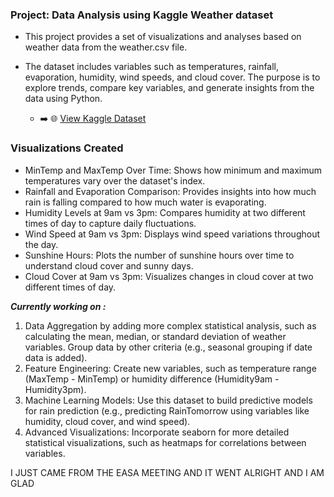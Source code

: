 ### Project: Data Analysis using Kaggle Weather dataset

+ This project provides a set of visualizations and analyses based on weather data from the weather.csv file.
+ The dataset includes variables such as temperatures, rainfall, evaporation, humidity, wind speeds, and cloud cover. The purpose is to explore trends, compare key variables, and generate insights from the data using Python.

  
  - ➡️ 🌐 [View Kaggle Dataset](https://www.kaggle.com/datasets/zaraavagyan/weathercsv/code)



### Visualizations Created
- MinTemp and MaxTemp Over Time: Shows how minimum and maximum temperatures vary over the dataset's index.
- Rainfall and Evaporation Comparison: Provides insights into how much rain is falling compared to how much water is evaporating.
- Humidity Levels at 9am vs 3pm: Compares humidity at two different times of day to capture daily fluctuations.
- Wind Speed at 9am vs 3pm: Displays wind speed variations throughout the day.
- Sunshine Hours: Plots the number of sunshine hours over time to understand cloud cover and sunny days.
- Cloud Cover at 9am vs 3pm: Visualizes changes in cloud cover at two different times of day.


***Currently working on :***

1. Data Aggregation by adding more complex statistical analysis, such as calculating the mean, median, or standard deviation of weather variables.
Group data by other criteria (e.g., seasonal grouping if date data is added).
2. Feature Engineering:
Create new variables, such as temperature range (MaxTemp - MinTemp) or humidity difference (Humidity9am - Humidity3pm).
3. Machine Learning Models:
Use this dataset to build predictive models for rain prediction (e.g., predicting RainTomorrow using variables like humidity, cloud cover, and wind speed).
4. Advanced Visualizations:
Incorporate seaborn for more detailed statistical visualizations, such as heatmaps for correlations between variables.

I JUST CAME FROM THE EASA MEETING AND IT WENT ALRIGHT AND I AM GLAD
